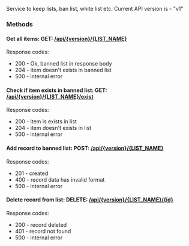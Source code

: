 Service to keep lists, ban list, white list etc.
Current API version is - "v1"

### Methods

#### Get all items: GET: [/api/{version}/{LIST_NAME}]()
Response codes:
- 200 - Ok, banned list in response body
- 204 - item doesn't exists in banned list
- 500 - internal error

#### Check if item exists in banned list: GET: [/api/{version}/{LIST_NAME}/exist]()
Response codes:
- 200 - item is exists in list
- 204 - item doesn't exists in list
- 500 - internal error

#### Add record to banned list: POST: [/api/{version}/{LIST_NAME}]()
Response codes:
- 201 - created
- 400 - record data has invalid format
- 500 - internal error

#### Delete record from list: DELETE: [/api/{version}/{LIST_NAME}/{id}]()
Response codes:
- 200 - record deleted
- 401 - record not found
- 500 - internal error
